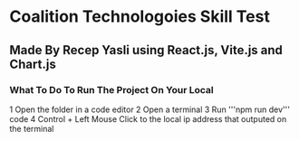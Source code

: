 # Coalition Technologoies Skill Test

## Made By Recep Yasli using React.js, Vite.js and Chart.js

### What To Do To Run The Project On Your Local

1 Open the folder in a code editor
2 Open a terminal
3 Run '''npm run dev''' code
4 Control + Left Mouse Click to the local ip address that outputed on the terminal

